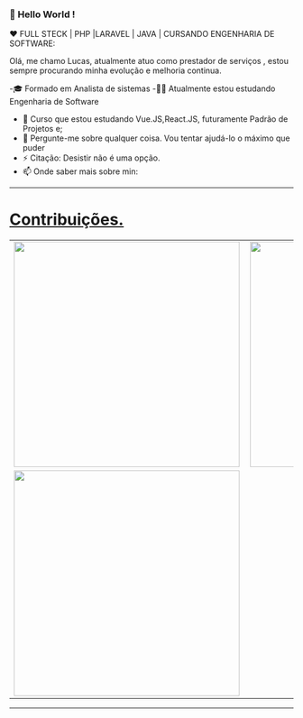 ### 👋 Hello World  ! 
  
:heart: FULL STECK | PHP |LARAVEL | JAVA | CURSANDO ENGENHARIA DE SOFTWARE:
  
Olá, me chamo Lucas, atualmente atuo como prestador de serviços , estou sempre procurando minha evolução e melhoria continua.

-🎓 Formado em Analista de sistemas
-🏫📖 Atualmente estou estudando Engenharia de Software
- 🌱 Curso que estou estudando Vue.JS,React.JS, futuramente Padrão de Projetos e;
- 💬 Pergunte-me sobre qualquer coisa. Vou tentar ajudá-lo o máximo que puder
- ⚡ Citação: Desistir não é uma opção.
- 📫 Onde saber mais sobre min:<a href="https://www.linkedin.com/in/lucas-dos-santos-973017107/">
----
   
# Contribuições.
<center>
<table>
  <tr>
    <td>
      <img width="400px" align="left" src="https://github-readme-stats.vercel.app/api?username=https://github.com/Lucasssanto&theme=cobalt" />
   </td>
    <td><img width="400px" align="left" src="https://github-readme-stats.vercel.app/api/pin/?username=atiladelcanton&repo=ZenTicket&theme=cobalt" /></td>
  </tr>  
    <tr>
    <td><img width="400px" align="left" src="https://github-readme-stats.vercel.app/api/pin/?username=atiladelcanton&repo=beer-vue-admin&theme=cobalt" /></td>
  </tr>  
</table>
</center>


-------
